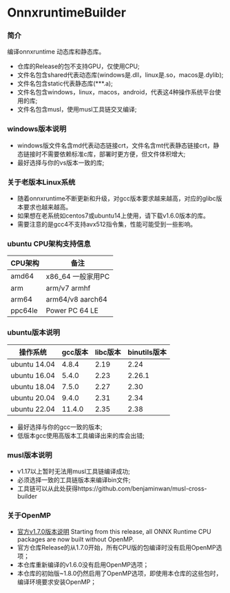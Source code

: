 # OnnxruntimeBuilder

### 简介

编译onnxruntime 动态库和静态库。

- 仓库的Release的包不支持GPU，仅使用CPU;
- 文件名包含shared代表动态库(windows是.dll，linux是.so，macos是.dylib);
- 文件名包含static代表静态库(***.a);
- 文件名包含windows，linux，macos，android，代表这4种操作系统平台使用的库;
- 文件名包含musl，使用musl工具链交叉编译;

### windows版本说明

- windows版文件名含md代表动态链接crt，文件名含mt代表静态链接crt，静态链接时不需要依赖标准c库，部署时更方便，但文件体积增大;
- 最好选择与你的vs版本一致的库;

### 关于老版本Linux系统
- 随着onnxruntime不断更新和升级，对gcc版本要求越来越高，对应的glibc版本要求也越来越高。
- 如果想在老系统如centos7或ubuntu14上使用，请下载v1.6.0版本的库。
- 需要注意的是gcc4不支持avx512指令集，性能可能受到一些影响。

### ubuntu CPU架构支持信息

| CPU架构   | 备注               |
|---------|------------------|
| amd64   | x86_64 一般家用PC    |
| arm     | arm/v7 armhf     |
| arm64   | arm64/v8 aarch64 |
| ppc64le | Power PC 64 LE   |

### ubuntu版本说明

| 操作系统         | gcc版本  | libc版本 | binutils版本 | 
|--------------|--------|--------|------------|
| ubuntu 14.04 | 4.8.4  | 2.19   | 2.24       |
| ubuntu 16.04 | 5.4.0  | 2.23   | 2.26.1     |
| ubuntu 18.04 | 7.5.0  | 2.27   | 2.30       |
| ubuntu 20.04 | 9.4.0  | 2.31   | 2.34       |
| ubuntu 22.04 | 11.4.0 | 2.35   | 2.38       |

- 最好选择与你的gcc一致的版本;
- 低版本gcc使用高版本工具编译出来的库会出错;

### musl版本说明

- v1.17以上暂时无法用musl工具链编译成功;
- 必须选择一致的工具链版本来编译bin文件;
- 工具链可以从此处获得https://github.com/benjaminwan/musl-cross-builder

### 关于OpenMP

- [官方v1.7.0版本说明](https://github.com/microsoft/onnxruntime/releases/tag/v1.7.0)
  Starting from this release, all ONNX Runtime CPU packages are now built without OpenMP.
- 官方仓库Release的从1.7.0开始，所有CPU版的包编译时没有启用OpenMP选项；
- 本仓库重新编译的v1.6.0没有启用OpenMP选项；
- 本仓库的初始版~1.8.0仍然启用了OpenMP选项，即使用本仓库的这些包时，编译环境要求安装OpenMP；